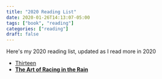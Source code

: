 ```yaml
---
title: "2020 Reading List"
date: 2020-01-26T14:13:07-05:00
tags: ["book", "reading"]
categories: ["reading"]
draft: false
---
```


Here's my 2020 reading list, updated as I read more in 2020

* [Thirteen](https://amzn.com/1409170675)
* **[The Art of Racing in the Rain](https://amzn.com/006236491X)**